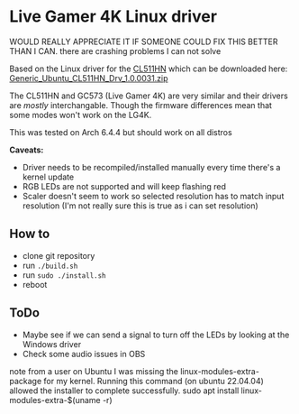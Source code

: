 # Live Gamer 4K Linux driver

WOULD REALLY APPRECIATE IT IF SOMEONE COULD FIX THIS BETTER THAN I CAN.
there are crashing problems I can not solve

Based on the Linux driver for the [CL511HN](https://www.avermedia.com/professional/product/cl511hn/overview)
which can be downloaded here: [Generic_Ubuntu_CL511HN_Drv_1.0.0031.zip](http://storage.avermedia.com/web_release_www/CL511HN/Generic_Ubuntu_CL511HN_Drv_1.0.0031.zip)

The CL511HN and GC573 (Live Gamer 4K) are very similar and their drivers are *mostly* interchangable. Though the firmware differences mean that some modes won't work on the LG4K.

This was tested on Arch 6.4.4 but should work on all distros

**Caveats:**
* Driver needs to be recompiled/installed manually every time there's a kernel update
* RGB LEDs are not supported and will keep flashing red
* Scaler doesn't seem to work so selected resolution has to match input resolution (I'm not really sure this is true as i can set resolution)

## How to

* clone git repository
* run `./build.sh`
* run `sudo ./install.sh`
* reboot

## ToDo

* Maybe see if we can send a signal to turn off the LEDs by looking at the Windows driver
* Check some audio issues in OBS



note from a user on Ubuntu
I was missing the linux-modules-extra- package for my kernel.
Running this command (on ubuntu 22.04.04) allowed the installer to complete successfully.
sudo apt install linux-modules-extra-$(uname -r)
